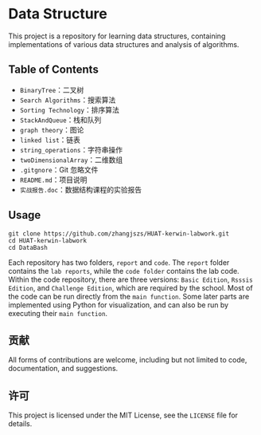 <!--
 * @Author: kerwin-win zhangjszs@foxmail.com
 * @Date: 2023-12-22 12:58:38
 * @LastEditors: kerwin-win zhangjszs@foxmail.com
 * @LastEditTime: 2024-03-15 11:59:29
 * @FilePath: \HUAT-kerwin-labwork\README.md
 * @Description: 这是默认设置,请设置`customMade`, 打开koroFileHeader查看配置 进行设置: https://github.com/OBKoro1/koro1FileHeader/wiki/%E9%85%8D%E7%BD%AE
-->
# Data Structure

This project is a repository for learning data structures, containing implementations of various data structures and analysis of algorithms.

## Table of Contents

- `BinaryTree`：二叉树
- `Search Algorithms`：搜索算法
- `Sorting Technology`：排序算法
- `StackAndQueue`：栈和队列
- `graph theory`：图论
- `linked list`：链表
- `string_operations`：字符串操作
- `twoDimensionalArray`：二维数组
- `.gitgnore`：Git 忽略文件
- `README.md`：项目说明
- `实战报告.doc`：数据结构课程的实验报告

## Usage
  
```
git clone https://github.com/zhangjszs/HUAT-kerwin-labwork.git
cd HUAT-kerwin-labwork
cd DataBash
```
Each repository has two folders, `report` and `code`. The `report` folder contains the `lab reports`, while the `code folder` contains the lab code. Within the code repository, there are three versions: `Basic Edition`, `Rsssis Edition`, and `Challenge Edition`, which are required by the school. Most of the code can be run directly from the `main function`. Some later parts are implemented using Python for visualization, and can also be run by executing their `main function`.

## 贡献

All forms of contributions are welcome, including but not limited to code, documentation, and suggestions.

## 许可

This project is licensed under the MIT License, see the `LICENSE` file for details.

